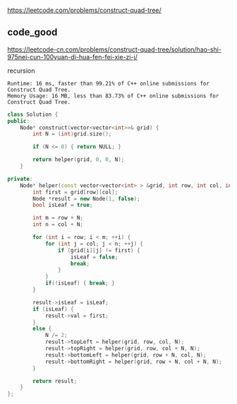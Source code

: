 
https://leetcode.com/problems/construct-quad-tree/  


## code_good

https://leetcode-cn.com/problems/construct-quad-tree/solution/hao-shi-975nei-cun-100yuan-di-hua-fen-fei-xie-zi-j/

recursion

```
Runtime: 16 ms, faster than 99.21% of C++ online submissions for Construct Quad Tree.
Memory Usage: 16 MB, less than 83.73% of C++ online submissions for Construct Quad Tree.
```

```cpp
class Solution {
public:
    Node* construct(vector<vector<int>>& grid) {
		int N = (int)grid.size();

		if (N <= 0) { return NULL; }

		return helper(grid, 0, 0, N);
	}

private:
	Node* helper(const vector<vector<int> > &grid, int row, int col, int N) {
		int first = grid[row][col];
		Node *result = new Node(1, false);
		bool isLeaf = true;

		int m = row + N; 
		int n = col + N;

		for (int i = row; i < m; ++i) {
			for (int j = col; j < n; ++j) {
				if (grid[i][j] != first) {
					isLeaf = false;
					break;
				}
			}
			if(!isLeaf) { break; }
		}

		result->isLeaf = isLeaf;
		if (isLeaf) {
			result->val = first;
		}
		else {
			N /= 2;
			result->topLeft = helper(grid, row, col, N);
			result->topRight = helper(grid, row, col + N, N);
			result->bottomLeft = helper(grid, row + N, col, N);
			result->bottomRight = helper(grid, row + N, col + N, N);
		}

		return result;
	}
};
```
